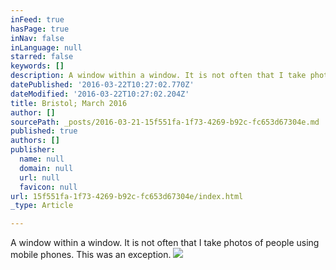 ```yaml
---
inFeed: true
hasPage: true
inNav: false
inLanguage: null
starred: false
keywords: []
description: A window within a window. It is not often that I take photos of people using mobile phones. This was an exception.
datePublished: '2016-03-22T10:27:02.770Z'
dateModified: '2016-03-22T10:27:02.204Z'
title: Bristol; March 2016
author: []
sourcePath: _posts/2016-03-21-15f551fa-1f73-4269-b92c-fc653d67304e.md
published: true
authors: []
publisher:
  name: null
  domain: null
  url: null
  favicon: null
url: 15f551fa-1f73-4269-b92c-fc653d67304e/index.html
_type: Article

---
```

A window within a window. It is not often that I take photos of people using mobile phones. This was an exception.
![](https://s3-us-west-2.amazonaws.com/the-grid-img/p/69db796b8450e6adb4fd50388741b238c9f32371.jpg)